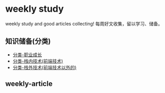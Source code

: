 # weekly study
weekly study and good articles collecting!
每周好文收集，留以学习、储备。

## 知识储备(分类)
* [分类-职业成长](way.md)
* [分类-栈内技术(前端技术)](fe.md)
* [分类-栈外技术(前端技术以外的)](other.md)

## weekly-article

